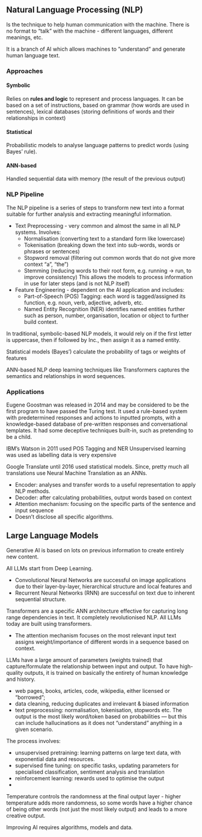 ## Natural Language Processing (NLP)
Is the technique to help human communication with the machine. There is no format to “talk” with the machine - different languages, different meanings, etc.

It is a branch of AI which allows machines to ”understand” and generate human language text. 



### Approaches 
#### Symbolic 
Relies on **rules and logic** to represent and process languages. It can be based on a set of instructions, based on grammar (how words are used in sentences), lexical databases (storing definitions of words and their relationships in context)

#### Statistical
Probabilistic models to analyse language patterns to predict words (using Bayes’ rule). 


#### ANN-based
Handled sequential data with memory (the result of the previous output)


### NLP Pipeline
The NLP pipeline is a series of steps to transform new text into a format suitable for further analysis and extracting meaningful information.

- Text Preprocessing - very common and almost the same in all NLP systems. Involves:
	- Normalisation (converting text to a standard form like lowercase)
	- Tokenisation (breaking down the text into sub-words, words or phrases or sentences)
	- Stopword removal (filtering out common words that do not give more context “a”, “the”)
	- Stemming (reducing words to their root form, e.g. running -> run, to improve consistency)
	This allows the models to process information in use for later steps (and is not NLP itself)
- Feature Engineering - dependent on the AI application and includes:
	- Part-of-Speech (POS) Tagging: each word is tagged/assigned its function, e.g. noun, verb, adjective, adverb, etc.
	- Named Entity Recognition (NER) identifies named entities further such as person, number, organisation, location or object to further build context.

In traditional, symbolic-based NLP models, it would rely on if the first letter is uppercase, then if followed by Inc., then assign it as a named entity.

Statistical models (Bayes’) calculate the probability of tags or weights of features

ANN-based NLP deep learning techniques like Transformers captures the semantics and relationships in word sequences.

### Applications
Eugene Goostman was released in 2014 and may be considered to be the first program to have passed the Turing test. It used a rule-based system with predetermined responses and actions to inputted prompts, with a knowledge-based database of pre-written responses and conversational templates. It had some deceptive techniques built-in, such as pretending to be a child.

IBM’s Watson in 2011 used POS Tagging and NER
Unsupervised learning was used as labelling data is very expensive

Google Translate until 2016 used statistical models. Since, pretty much all translations use Neural Machine Translation as an ANNs. 
- Encoder: analyses and transfer words to a useful representation to apply NLP methods.
- Decoder: after calculating probabilities, output words based on context
- Attention mechanism: focusing on the specific parts of the sentence and input sequence
- Doesn’t disclose all specific algorithms.


## Large Language Models
Generative AI is based on lots on previous information to create entirely new content. 

All LLMs start from Deep Learning.
- Convolutional Neural Networks are successful on image applications due to their layer-by-layer, hierarchical structure and local features and 
- Recurrent Neural Networks (RNN) are successful on text due to inherent sequential structure.


Transformers are a specific ANN architecture effective for capturing long range dependencies in text. It completely revolutionised NLP. All LLMs today are built using transformers.
- The attention mechanism focuses on the most relevant input text assigns weight/importance of different words in a sequence based on context.

LLMs have a large amount of parameters (weights trained) that capture/formulate the relationship between input and output. To have high-quality outputs, it is trained on basically the entirety of human knowledge and history.
- web pages, books, articles, code, wikipedia, either licensed or “borrowed”;
- data cleaning, reducing duplicates and irrelevant & biased information
- text preprocessing: normalisation, tokenisation, stopwords etc.
The output is the most likely word/token based on probabilities — but this can include hallucinations as it does not “understand” anything in a given scenario.

The process involves:
- unsupervised pretraining: learning patterns on large text data, with exponential data and resources.
- supervised fine tuning: on specific tasks, updating parameters for specialised classification, sentiment analysis and translation
- reinforcement learning: rewards used to optimise the output 
- 
Temperature controls the randomness at the final output layer - higher temperature adds more randomness, so some words have a higher chance of being other words (not just the most likely output) and leads to a more creative output.



Improving AI requires algorithms, models and data.